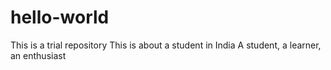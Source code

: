 # hello-world
This is a trial repository
This is about a student in India
A student, a learner, an enthusiast
